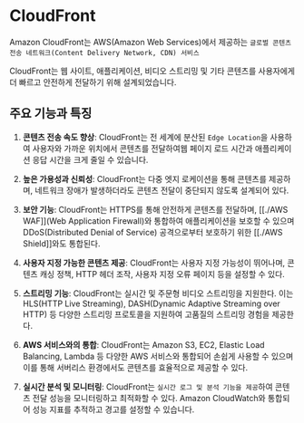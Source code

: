 # CloudFront
Amazon CloudFront는 AWS(Amazon Web Services)에서 제공하는 `글로벌 콘텐츠 전송 네트워크(Content Delivery Network, CDN) 서비스`

CloudFront는 웹 사이트, 애플리케이션, 비디오 스트리밍 및 기타 콘텐츠를 사용자에게 더 빠르고 안전하게 전달하기 위해 설계되었습니다. 

## 주요 기능과 특징

1. **콘텐츠 전송 속도 향상**: CloudFront는 전 세계에 분산된 `Edge Location`을 사용하여 사용자와 가까운 위치에서 콘텐츠를 전달하여웹 페이지 로드 시간과 애플리케이션 응답 시간을 크게 줄일 수 있습니다.

2. **높은 가용성과 신뢰성**: CloudFront는 다중 엣지 로케이션을 통해 콘텐츠를 제공하며, 네트워크 장애가 발생하더라도 콘텐츠 전달이 중단되지 않도록 설계되어 있다.

3. **보안 기능**: CloudFront는 HTTPS를 통해 안전하게 콘텐츠를 전달하며, [[./AWS WAF]](Web Application Firewall)와 통합하여 애플리케이션을 보호할 수 있으며 DDoS(Distributed Denial of Service) 공격으로부터 보호하기 위한 [[./AWS Shield]]와도 통합된다.

4. **사용자 지정 가능한 콘텐츠 제공**: CloudFront는 사용자 지정 가능성이 뛰어나며, 콘텐츠 캐싱 정책, HTTP 헤더 조작, 사용자 지정 오류 페이지 등을 설정할 수 있다.

5. **스트리밍 기능**: CloudFront는 실시간 및 주문형 비디오 스트리밍을 지원한다. 이는 HLS(HTTP Live Streaming), DASH(Dynamic Adaptive Streaming over HTTP) 등 다양한 스트리밍 프로토콜을 지원하여 고품질의 스트리밍 경험을 제공한다.

6. **AWS 서비스와의 통합**: CloudFront는 Amazon S3, EC2, Elastic Load Balancing, Lambda 등 다양한 AWS 서비스와 통합되어 손쉽게 사용할 수 있으며 이를 통해 서버리스 환경에서도 콘텐츠를 효율적으로 제공할 수 있다.

7. **실시간 분석 및 모니터링**: CloudFront는 `실시간 로그 및 분석 기능을 제공`하여 콘텐츠 전달 성능을 모니터링하고 최적화할 수 있다.
 Amazon CloudWatch와 통합되어 성능 지표를 추적하고 경고를 설정할 수 있습니다.

